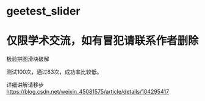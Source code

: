 # geetest_slider
# 仅限学术交流，如有冒犯请联系作者删除

极验拼图滑块破解


测试100次，通过83次，成功率比较低。

详细讲解请移步  https://blog.csdn.net/weixin_45081575/article/details/104295417
